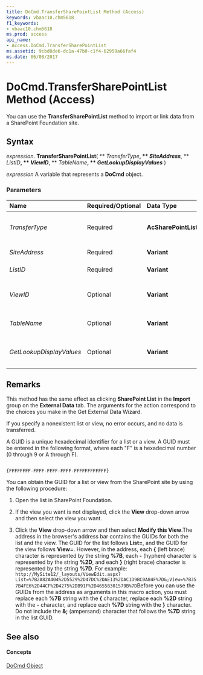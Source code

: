 ```yaml
---
title: DoCmd.TransferSharePointList Method (Access)
keywords: vbaac10.chm5618
f1_keywords:
- vbaac10.chm5618
ms.prod: access
api_name:
- Access.DoCmd.TransferSharePointList
ms.assetid: 9cbd8de6-dc1a-47b0-c1f4-62959a66faf4
ms.date: 06/08/2017
---
```



# DoCmd.TransferSharePointList Method (Access)

You can use the **TransferSharePointList** method to import or link data from a SharePoint Foundation site.


## Syntax

 _expression_. **TransferSharePointList**( ** _TransferType_**, ** _SiteAddress_**, ** _ListID_**, ** _ViewID_**, ** _TableName_**, ** _GetLookupDisplayValues_** )

 _expression_ A variable that represents a **DoCmd** object.


### Parameters



|**Name**|**Required/Optional**|**Data Type**|**Description**|
|:-----|:-----|:-----|:-----|
| _TransferType_|Required|**AcSharePointListTransferType**|An **[AcSharePointListTransferType](acsharepointlisttransfertype-enumeration-access.md)** constant that specifies the type of transfer to make.|
| _SiteAddress_|Required|**Variant**|The full path of the SharePoint site.|
| _ListID_|Required|**Variant**|The name or GUID of the list to be transferred.|
| _ViewID_|Optional|**Variant**|The GUID of the view for the list you want to use. Leave this argument blank to transfer all rows and columns in the list.|
| _TableName_|Optional|**Variant**|The name you want displayed for the table or linked table in Access.|
| _GetLookupDisplayValues_|Optional|**Variant**|Specifies whether to transfer display values for Lookup fields instead of the ID used to perform the lookup.|

## Remarks

This method has the same effect as clicking **SharePoint List** in the **Import** group on the **External Data** tab. The arguments for the action correspond to the choices you make in the Get External Data Wizard.

If you specify a nonexistent list or view, no error occurs, and no data is transferred.

A GUID is a unique hexadecimal identifier for a list or a view. A GUID must be entered in the following format, where each "F" is a hexadecimal number (0 through 9 or A through F).




```
 
{FFFFFFFF-FFFF-FFFF-FFFF-FFFFFFFFFFFF}
```

You can obtain the GUID for a list or view from the SharePoint site by using the following procedure:


1. Open the list in SharePoint Foundation.
    
2. If the view you want is not displayed, click the **View** drop-down arrow and then select the view you want.
    
3. Click the **View** drop-down arrow and then select **Modify this View**.The address in the browser's address bar contains the GUIDs for both the list and the view. The GUID for the list follows **List=**, and the GUID for the view follows **View=**. However, in the address, each **{** (left brace) character is represented by the string **%7B**, each **-** (hyphen) character is represented by the string **%2D**, and each **}** (right brace) character is represented by the string **%7D**. For example: `http://MySite12/_layouts/ViewEdit.aspx?List=%7B2A82A404%2D5529%2D47DC%2DAE13%2DAC1D9BC0A84F%7D&;View=%7B357B4FE6%2D44CF%2D4275%2DB91F%2D46558301579B%7D`Before you can use the GUIDs from the address as arguments in this macro action, you must replace each **%7B** string with the **{** character, replace each **%2D** string with the **-** character, and replace each **%7D** string with the **}** character. Do not include the **&;** (ampersand) character that follows the **%7D** string in the list GUID.
    

## See also


#### Concepts


[DoCmd Object](docmd-object-access.md)

